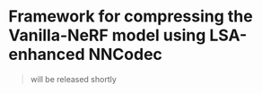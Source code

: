 # **Framework for compressing the Vanilla-NeRF model using LSA-enhanced NNCodec**

> will be released shortly


